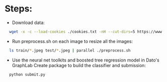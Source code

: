 # Steps:
* Download data:
```bash
  wget -x -c --load-cookies ./cookies.txt -nH --cut-dirs=5 https://www.kaggle.com/c/diabetic-retinopathy-detection/download/train.zip.00{1..5}
```
* Run preprocess.sh on each image to resize all the images:
```bash
  ls train/*.jpeg test/*.jpeg | parallel ./preprocess.sh
```
* Use the neural net toolkits and boosted tree regression model in Dato's GraphLab Create package to build the classifier and submission:
```bash
  python submit.py
```

